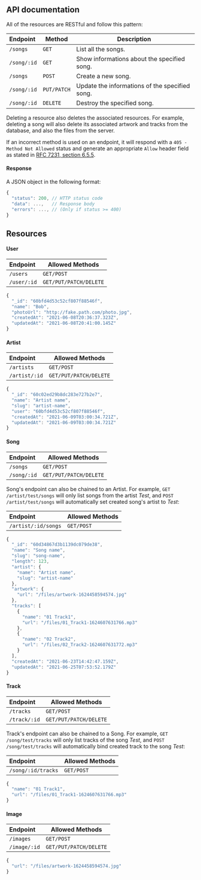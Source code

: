 ## API documentation
All of the resources are RESTful and follow this pattern:

| Endpoint    | Method      | Description                                    |
| :---------- | ----------- | ---------------------------------------------- |
| `/songs`    | `GET`       | List all the songs.                            |
| `/song/:id` | `GET`       | Show informations about the specified song.    |
| `/songs`    | `POST`      | Create a new song.                             |
| `/song/:id` | `PUT/PATCH` | Update the informations of the specified song. |
| `/song/:id` | `DELETE`    | Destroy the specified song.                    |

Deleting a resource also deletes the associated resources. For example, deleting a song will also delete its associated artwork and tracks from the database, and also the files from the server.

If an incorrect method is used on an endpoint, it will respond with a `405 - Method Not Allowed` status and generate an appropriate `Allow` header field as stated in [RFC 7231, section 6.5.5](https://tools.ietf.org/html/rfc7231#section-6.5.5).

#### Response
A JSON object in the following format:
```js
{
  "status": 200, // HTTP status code
  "data": ...,   // Response body
  "errors": ..., // (Only if status >= 400)
}
```

## Resources
#### User

| Endpoint    | Allowed Methods        |
| :---------- | ---------------------- |
| `/users`    | `GET/POST`             |
| `/user/:id` | `GET/PUT/PATCH/DELETE` |

```js
{
  "_id": "60bfd4d53c52cf807f88546f",
  "name": "Bob",
  "photoUrl": "http://fake.path.com/photo.jpg",
  "createdAt": "2021-06-08T20:36:37.323Z",
  "updatedAt": "2021-06-08T20:41:00.145Z"
}
```

#### Artist

| Endpoint      | Allowed Methods        |
| :------------ | ---------------------- |
| `/artists`    | `GET/POST`             |
| `/artist/:id` | `GET/PUT/PATCH/DELETE` |

```js
{
  "_id": "60c02ed29b8dc283e727b2e7",
  "name": "Artist name",
  "slug": "artist-name",
  "user": "60bfd4d53c52cf807f88546f",
  "createdAt": "2021-06-09T03:00:34.721Z",
  "updatedAt": "2021-06-09T03:00:34.721Z"
}
```

#### Song

| Endpoint    | Allowed Methods        |
| :---------- | ---------------------- |
| `/songs`    | `GET/POST`             |
| `/song/:id` | `GET/PUT/PATCH/DELETE` |

Song's endpoint can also be chained to an Artist. For example, `GET /artist/test/songs` will only list songs from the artist _Test_, and `POST /artist/test/songs` will automatically set created song's artist to _Test_:

| Endpoint            | Allowed Methods        |
| :------------------ | ---------------------- |
| `/artist/:id/songs` | `GET/POST`             |

```js
{
  "_id": "60d34867d3b1139dc079de38",
  "name": "Song name",
  "slug": "song-name",
  "length": 123,
  "artist": {
    "name": "Artist name",
    "slug": "artist-name"
  },
  "artwork": {
    "url": "/files/artwork-1624458594574.jpg"
  },
  "tracks": [
    {
      "name": "01 Track1",
      "url": "/files/01_Track1-1624607631766.mp3"
    },
    {
      "name": "02 Track2",
      "url": "/files/02_Track2-1624607631772.mp3"
    }
  ],
  "createdAt": "2021-06-23T14:42:47.159Z",
  "updatedAt": "2021-06-25T07:53:52.179Z"
}
```

#### Track

| Endpoint     | Allowed Methods        |
| :----------- | ---------------------- |
| `/tracks`    | `GET/POST`             |
| `/track/:id` | `GET/PUT/PATCH/DELETE` |

Track's endpoint can also be chained to a Song. For example, `GET /song/test/tracks` will only list tracks of the song _Test_, and `POST /song/test/tracks` will automatically bind created track to the song _Test_:

| Endpoint           | Allowed Methods        |
| :----------------- | ---------------------- |
| `/song/:id/tracks` | `GET/POST`             |

```js
{
  "name": "01 Track1",
  "url": "/files/01_Track1-1624607631766.mp3"
}
```

#### Image

| Endpoint     | Allowed Methods        |
| :----------- | ---------------------- |
| `/images`    | `GET/POST`             |
| `/image/:id` | `GET/PUT/PATCH/DELETE` |

```js
{
  "url": "/files/artwork-1624458594574.jpg"
}
```
